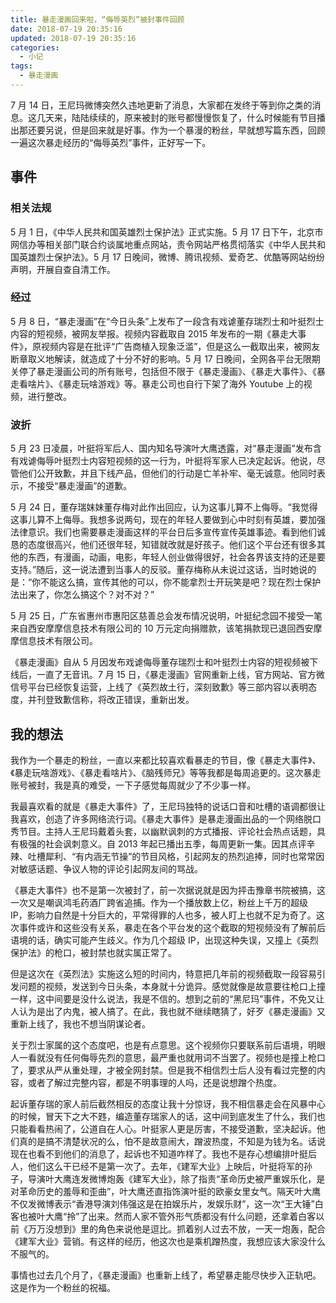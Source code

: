 ```yaml
---
title: 暴走漫画回来啦，“侮辱英烈”被封事件回顾
date: 2018-07-19 20:35:16
updated: 2018-07-19 20:35:16
categories:
  - 小记
tags:
  - 暴走漫画
---
```


7 月 14 日，王尼玛微博突然久违地更新了消息，大家都在发终于等到你之类的消息。这几天来，陆陆续续的，原来被封的账号都慢慢恢复了，什么时候能有节目播出那还要另说，但是回来就是好事。作为一个暴漫的粉丝，早就想写篇东西，回顾一遍这次暴走经历的“侮辱英烈”事件，正好写一下。

<!--more-->

## 事件

### 相关法规

5 月 1 日，《中华人民共和国英雄烈士保护法》正式实施。5 月 17 日下午，北京市网信办等相关部门联合约谈属地重点网站，责令网站严格贯彻落实《中华人民共和国英雄烈士保护法》。5 月 17 日晚间，微博、腾讯视频、爱奇艺、优酷等网站纷纷声明，开展自查自清工作。

### 经过

5 月 8 日，“暴走漫画”在“今日头条”上发布了一段含有戏谑董存瑞烈士和叶挺烈士内容的短视频，被网友举报。视频内容截取自 2015 年发布的一期《暴走大事件》，原视频内容是在批评“广告商植入现象泛滥”，但是这么一截取出来，被网友断章取义地解读，就造成了十分不好的影响。5 月 17 日晚间，全网各平台无限期关停了暴走漫画公司的所有账号，包括但不限于《暴走漫画》、《暴走大事件》、《暴走看啥片》、《暴走玩啥游戏》等。暴走公司也自行下架了海外 Youtube 上的视频，进行整改。

### 波折

5 月 23 日凌晨，叶挺将军后人、国内知名导演叶大鹰透露，对“暴走漫画”发布含有戏谑侮辱叶挺烈士内容短视频的这一行为，叶挺将军家人已决定起诉。他说，尽管他们公开致歉，并且下线产品，但他们的行动是亡羊补牢、毫无诚意。他同时表示，不接受“暴走漫画”的道歉。

5 月 24 日，董存瑞妺妹董存梅对此作出回应，认为这事儿算不上侮辱。“我觉得这事儿算不上侮辱。我想多说两句，现在的年轻人要做到心中时刻有英雄，要加强法律意识。我们也需要暴走漫画这样的平台日后多宣传宣传英雄事迹。看到他们诚恳的态度很高兴，他们还很年轻，知错就改就是好孩子。他们这个平台还有很多其他的东西，有漫画，动画，电影，年轻人创业做得很好，社会各界该支持的还是要支持。”随后，这一说法遭到当事人的反驳。董存梅称从未说过这话，当时她说的是：“你不能这么搞，宣传其他的可以，你不能拿烈士开玩笑是吧？现在烈士保护法出来了，你怎么搞这个？对不对？”

5 月 25 日，广东省惠州市惠阳区慈善总会发布情况说明，叶挺纪念园不接受一笔来自西安摩摩信息技术有限公司的 10 万元定向捐赠款，该笔捐款现已退回西安摩摩信息技术有限公司。

《暴走漫画》自从 5 月因发布戏谑侮辱董存瑞烈士和叶挺烈士内容的短视频被下线后，一直了无音讯。7 月 15 日，《暴走漫画》官网重新上线，官方网站、官方微信号平台已经恢复运营，上线了《英烈故土行，深刻致歉》等三部内容以表明态度，并刊登致歉信称，将改正错误，重新出发。

## 我的想法

我作为一个暴走的粉丝，一直以来都比较喜欢看暴走的节目，像《暴走大事件》、《暴走玩啥游戏》、《暴走看啥片》、《脑残师兄》等等我都是每周追更的。这次暴走账号被封，我是真的难受，一下子感觉每周就少了不少事一样。

我最喜欢看的就是《暴走大事件》了，王尼玛独特的说话口音和吐槽的语调都很让我喜欢，创造了许多网络流行词。《暴走大事件》是暴走漫画出品的一个网络脱口秀节目。主持人王尼玛戴着头套，以幽默讽刺的方式播报、评论社会热点话题，具有极强的社会讽刺意义。自 2013 年起已播出五季，每周更新一集。因其点评辛辣、吐槽犀利、“有内涵无节操”的节目风格，引起网友的热烈追捧，同时也常常因对敏感话题、争议人物的评论引起网友间的骂战。

《暴走大事件》也不是第一次被封了，前一次据说就是因为抨击豫章书院被搞，这一次又是嘲讽鸿毛药酒厂跨省追捕。作为一个播放数上亿，粉丝上千万的超级 IP，影响力自然是十分巨大的，平常得罪的人也多，被人盯上也就不足为奇了。这次事件或许和这些没有关系，暴走在各个平台发的这个截取的短视频没有了解前后语境的话，确实可能产生歧义。作为几个超级 IP，出现这种失误，又撞上《英烈保护法》的枪口，被封禁也就实属正常了。

但是这次在《英烈法》实施这么短的时间内，特意把几年前的视频截取一段容易引发问题的视频，发送到今日头条，本身就十分诡异。感觉就像是故意要往枪口上撞一样，这中间要是没什么说法，我是不信的。想到之前的“黑尼玛”事件，不免又让人认为是出了内鬼，被人搞了。在此，我也就不继续瞎猜了，好歹《暴走漫画》又重新上线了，我也不想当阴谋论者。

关于烈士家属的这个态度吧，也是有点意思。这个视频你只要联系前后语境，明眼人一看就没有任何侮辱先烈的意思，最严重也就用词不当罢了。视频也是撞上枪口了，要求从严从重处理，才被全网封禁。但是我不相信烈士后人没有看过完整的内容，或者了解过完整内容，都是不明事理的人吗，还是说想蹭个热度。

起诉董存瑞的家人前后截然相反的态度让我十分惊讶，我不相信暴走会在风暴中心的时候，冒天下之大不韪，编造董存瑞家人的话，这中间到底发生了什么，我们也只能看看热闹了，公道自在人心。叶挺家人更是厉害，不接受道歉，坚决起诉。他们真的是搞不清楚状况的么，怕不是故意闹大，蹭波热度，不知是为钱为名。话说现在也看不到他们的消息了，起诉也不知道咋样了。我也不是存心想编排叶挺后人，他们这么干已经不是第一次了。去年，《建军大业》上映后，叶挺将军的孙子，导演叶大鹰连发微博炮轰《建军大业》，除了指责“革命历史被严重娱乐化，是对革命历史的羞辱和歪曲”，叶大鹰还直指饰演叶挺的欧豪女里女气。隔天叶大鹰不仅发微博表示“香港导演刘伟强这是在拍娱乐片，发娱乐财”，这一次“王大锤”白客也被叶大鹰“拎”了出来。然而人家不管外形气质都没有什么问题，还拿着白客以前《万万没想到》里的角色来说他是逗比。抓着别人过去不放，一天一炮轰，配合《建军大业》营销。有这样的经历，他这次也是乘机蹭热度，我想应该大家没什么不服气的。

事情也过去几个月了，《暴走漫画》也重新上线了，希望暴走能尽快步入正轨吧。这是作为一个粉丝的祝福。
